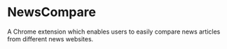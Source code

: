 NewsCompare
===========

A Chrome extension which enables users to easily compare news articles from different news websites.
